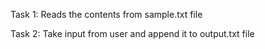 Task 1: Reads the contents from sample.txt file

Task 2: Take input from user and append it to output.txt file 
